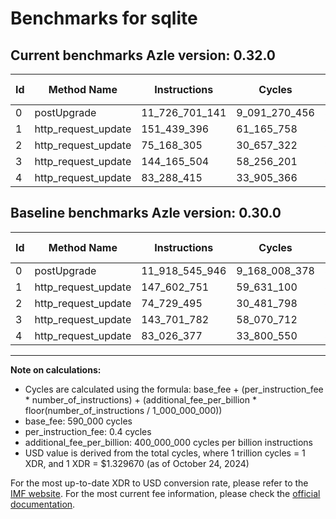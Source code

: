 # Benchmarks for sqlite

## Current benchmarks Azle version: 0.32.0

| Id  | Method Name         | Instructions   | Cycles        | USD           | USD/Million Calls | Change                                  |
| --- | ------------------- | -------------- | ------------- | ------------- | ----------------- | --------------------------------------- |
| 0   | postUpgrade         | 11_726_701_141 | 9_091_270_456 | $0.0120883896 | $12_088.38        | <font color="green">-191_844_805</font> |
| 1   | http_request_update | 151_439_396    | 61_165_758    | $0.0000813303 | $81.33            | <font color="red">+3_836_645</font>     |
| 2   | http_request_update | 75_168_305     | 30_657_322    | $0.0000407641 | $40.76            | <font color="red">+438_810</font>       |
| 3   | http_request_update | 144_165_504    | 58_256_201    | $0.0000774615 | $77.46            | <font color="red">+463_722</font>       |
| 4   | http_request_update | 83_288_415     | 33_905_366    | $0.0000450829 | $45.08            | <font color="red">+262_038</font>       |

## Baseline benchmarks Azle version: 0.30.0

| Id  | Method Name         | Instructions   | Cycles        | USD           | USD/Million Calls |
| --- | ------------------- | -------------- | ------------- | ------------- | ----------------- |
| 0   | postUpgrade         | 11_918_545_946 | 9_168_008_378 | $0.0121904257 | $12_190.42        |
| 1   | http_request_update | 147_602_751    | 59_631_100    | $0.0000792897 | $79.28            |
| 2   | http_request_update | 74_729_495     | 30_481_798    | $0.0000405307 | $40.53            |
| 3   | http_request_update | 143_701_782    | 58_070_712    | $0.0000772149 | $77.21            |
| 4   | http_request_update | 83_026_377     | 33_800_550    | $0.0000449436 | $44.94            |

---

**Note on calculations:**

- Cycles are calculated using the formula: base_fee + (per_instruction_fee \* number_of_instructions) + (additional_fee_per_billion \* floor(number_of_instructions / 1_000_000_000))
- base_fee: 590_000 cycles
- per_instruction_fee: 0.4 cycles
- additional_fee_per_billion: 400_000_000 cycles per billion instructions
- USD value is derived from the total cycles, where 1 trillion cycles = 1 XDR, and 1 XDR = $1.329670 (as of October 24, 2024)

For the most up-to-date XDR to USD conversion rate, please refer to the [IMF website](https://www.imf.org/external/np/fin/data/rms_sdrv.aspx).
For the most current fee information, please check the [official documentation](https://internetcomputer.org/docs/current/developer-docs/gas-cost#execution).
